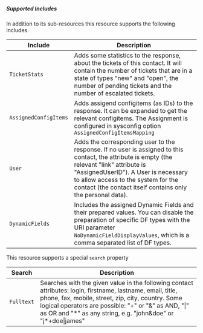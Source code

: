##### Supported Includes

In addition to its sub-resources this resource supports the following includes.

|Include|Description|
|-|-|
|```TicketStats```|Adds some statistics to the response, about the tickets of this contact. It will contain the number of tickets that are in a state of types "new" and "open", the number of pending tickets and the number of escalated tickets.|
|```AssignedConfigItems```|Adds assigend configitems (as IDs) to the response. It can be expanded to get the relevant configitems. The Assignment is configured in sysconfig option ```AssignedConfigItemsMapping```|
|```User```|Adds the corresponding user to the response. If no user is assigned to this contact, the attribute is empty (the relevant "link" attribute is "AssignedUserID"). A User is necessary to allow access to the system for the contact (the contact itself contains only the personal data).|
|```DynamicFields```|Includes the assigned Dynamic Fields and their prepared values. You can disable the preparation of specific DF types with the URI parameter ```NoDynamicFieldDisplayValues```, which is a comma separated list of DF types.|

This resource supports a special ```search``` property

|Search|Description|
|-|-|
|```Fulltext```| Searches with the given value in the following contact attributes: login, firstname, lastname, email, title, phone, fax, mobile, street, zip, city, country. Some logical operators are possible: "+" or "&" as AND, "\|" as OR and "\*" as any string, e.g. "john&doe" or "j\*+doe\|james"|
